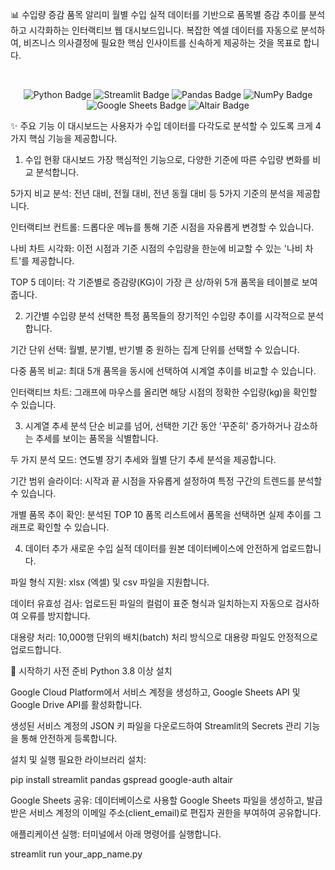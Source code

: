 📊 수입량 증감 품목 알리미
월별 수입 실적 데이터를 기반으로 품목별 증감 추이를 분석하고 시각화하는 인터랙티브 웹 대시보드입니다.
복잡한 엑셀 데이터를 자동으로 분석하여, 비즈니스 의사결정에 필요한 핵심 인사이트를 신속하게 제공하는 것을 목표로 합니다.

<br>

<p align="center">
<img src="https://img.shields.io/badge/Python-3776AB?style=for-the-badge&logo=python&logoColor=white" alt="Python Badge"/>
<img src="https://img.shields.io/badge/Streamlit-FF4B4B?style=for-the-badge&logo=streamlit&logoColor=white" alt="Streamlit Badge"/>
<img src="https://img.shields.io/badge/Pandas-150458?style=for-the-badge&logo=pandas&logoColor=white" alt="Pandas Badge"/>
<img src="https://img.shields.io/badge/Numpy-013243?style=for-the-badge&logo=numpy&logoColor=white" alt="NumPy Badge"/>
<img src="https://img.shields.io/badge/Google%20Sheets-34A853?style=for-the-badge&logo=google-sheets&logoColor=white" alt="Google Sheets Badge"/>
<img src="https://img.shields.io/badge/Altair-F28E2B?style=for-the-badge&logoColor=white" alt="Altair Badge"/>
</p>

✨ 주요 기능
이 대시보드는 사용자가 수입 데이터를 다각도로 분석할 수 있도록 크게 4가지 핵심 기능을 제공합니다.

1. 수입 현황 대시보드
가장 핵심적인 기능으로, 다양한 기준에 따른 수입량 변화를 비교 분석합니다.

5가지 비교 분석: 전년 대비, 전월 대비, 전년 동월 대비 등 5가지 기준의 분석을 제공합니다.

인터랙티브 컨트롤: 드롭다운 메뉴를 통해 기준 시점을 자유롭게 변경할 수 있습니다.

나비 차트 시각화: 이전 시점과 기준 시점의 수입량을 한눈에 비교할 수 있는 '나비 차트'를 제공합니다.

TOP 5 데이터: 각 기준별로 증감량(KG)이 가장 큰 상/하위 5개 품목을 테이블로 보여줍니다.

2. 기간별 수입량 분석
선택한 특정 품목들의 장기적인 수입량 추이를 시각적으로 분석합니다.

기간 단위 선택: 월별, 분기별, 반기별 중 원하는 집계 단위를 선택할 수 있습니다.

다중 품목 비교: 최대 5개 품목을 동시에 선택하여 시계열 추이를 비교할 수 있습니다.

인터랙티브 차트: 그래프에 마우스를 올리면 해당 시점의 정확한 수입량(kg)을 확인할 수 있습니다.

3. 시계열 추세 분석
단순 비교를 넘어, 선택한 기간 동안 '꾸준히' 증가하거나 감소하는 추세를 보이는 품목을 식별합니다.

두 가지 분석 모드: 연도별 장기 추세와 월별 단기 추세 분석을 제공합니다.

기간 범위 슬라이더: 시작과 끝 시점을 자유롭게 설정하여 특정 구간의 트렌드를 분석할 수 있습니다.

개별 품목 추이 확인: 분석된 TOP 10 품목 리스트에서 품목을 선택하면 실제 추이를 그래프로 확인할 수 있습니다.

4. 데이터 추가
새로운 수입 실적 데이터를 원본 데이터베이스에 안전하게 업로드합니다.

파일 형식 지원: xlsx (엑셀) 및 csv 파일을 지원합니다.

데이터 유효성 검사: 업로드된 파일의 컬럼이 표준 형식과 일치하는지 자동으로 검사하여 오류를 방지합니다.

대용량 처리: 10,000행 단위의 배치(batch) 처리 방식으로 대용량 파일도 안정적으로 업로드합니다.

🚀 시작하기
사전 준비
Python 3.8 이상 설치

Google Cloud Platform에서 서비스 계정을 생성하고, Google Sheets API 및 Google Drive API를 활성화합니다.

생성된 서비스 계정의 JSON 키 파일을 다운로드하여 Streamlit의 Secrets 관리 기능을 통해 안전하게 등록합니다.

설치 및 실행
필요한 라이브러리 설치:

pip install streamlit pandas gspread google-auth altair

Google Sheets 공유:
데이터베이스로 사용할 Google Sheets 파일을 생성하고, 발급받은 서비스 계정의 이메일 주소(client_email)로 편집자 권한을 부여하여 공유합니다.

애플리케이션 실행:
터미널에서 아래 명령어를 실행합니다.

streamlit run your_app_name.py
